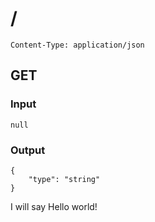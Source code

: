 
# /

    Content-Type: application/json

## GET
### Input
```
null
```
### Output
```
{
    "type": "string"
}
```

I will say Hello world!

